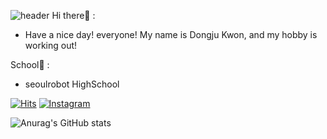 ![header](https://capsule-render.vercel.app/api?type=waving&color=000000&height=150&section=header&text=sjdj0147&fontColor=fdee00&fontSize=70&animation=fadeIn&fontAlignY=55)
Hi there:wave: :

- Have a nice day! everyone! My name is Dongju Kwon, and my hobby is working out!

School:school: :

- seoulrobot HighSchool

[![Hits](https://hits.seeyoufarm.com/api/count/incr/badge.svg?url=https%3A%2F%2Fgithub.com%2Fsjdj0147%2Fsjdj0147%2Fedit%2Fmain%2FREADME.md&count_bg=%23002EFF&title_bg=%23F60000&icon=github.svg&icon_color=%23E7E7E7&title=sjdj0147&edge_flat=false)](https://hits.seeyoufarm.com)
[![Instagram](https://img.shields.io/badge/182._.dj-E4405F?style=for-the-badge&logo=instagram&logoColor=white)](https://www.instagram.com/182._.dj/)


![Anurag's GitHub stats](https://github-readme-stats.vercel.app/api?username=sjdj0147&show_icons=true&theme=radical)

